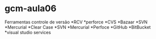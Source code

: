 # gcm-aula06

Ferramentas controle de versão
*RCV
*perforce
*CVS
*Bazaar
*SVN
*Mercurial
*Clear Case
*SVN
*Mercurial
*Perfoce
*GitHub
*BitBucket
*visual studio services

